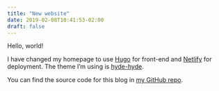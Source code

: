 ```yaml
---
title: "New website"
date: 2019-02-08T10:41:53-02:00
draft: false
---
```

Hello, world!

I have changed my homepage to use [Hugo](https://gohugo.io/) for front-end and [Netlify](https://www.netlify.com/) for deployment. The theme I’m using is [hyde-hyde](https://github.com/htr3n/hyde-hyde).

You can find the source code for this blog in [my GitHub repo](https://github.com/EpicEric/ericpires.com.br).
